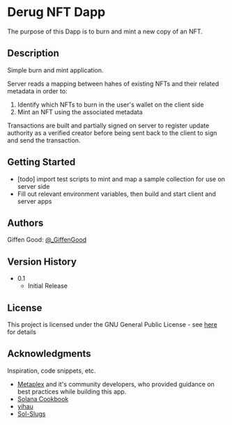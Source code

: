 # Derug NFT Dapp

The purpose of this Dapp is to burn and mint a new copy of an NFT.

## Description
Simple burn and mint application.

Server reads a mapping between hahes of existing NFTs and their related metadata in order to:
1. Identify which NFTs to burn in the user's wallet on the client side
2. Mint an NFT using the associated metadata

Transactions are built and partially signed on server to register update authority as a verified creator before being sent back to the client to sign and send the transaction.

## Getting Started
- [todo] import test scripts to mint and map a sample collection for use on server side
- Fill out relevant environment variables, then build and start client and server apps

## Authors

Giffen Good: [@_GiffenGood](https://twitter.com/_GiffenGood)

## Version History

* 0.1
    * Initial Release

## License

This project is licensed under the GNU General Public License - see [here](https://www.gnu.org/licenses/gpl-3.0.html) for details

## Acknowledgments

Inspiration, code snippets, etc.
* [Metaplex](https://discord.gg/VChzv2Hv) and it's community developers, who provided guidance on best practices while building this app.
* [Solana Cookbook](https://solanacookbook.com/#contributing)
* [yihau](https://yihau.github.io/solana-web3-demo/)
* [Sol-Slugs](https://www.sol-incinerator.com/#/)
